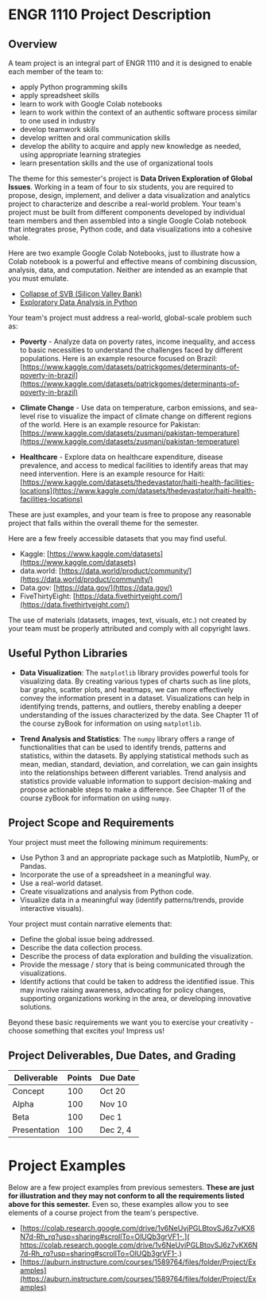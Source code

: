 
# ENGR 1110 Project Description

## Overview

A team project is an integral part of ENGR 1110 and it is designed to enable
each member of the team to:

- apply Python programming skills
- apply spreadsheet skills
- learn to work with Google Colab notebooks
- learn to work within the context of an authentic software process similar to
  one used in industry
- develop teamwork skills
- develop written and oral communication skills
- develop the ability to acquire and apply new knowledge as needed, using
  appropriate learning strategies
- learn presentation skills and the use of organizational tools

The theme for this semester's project is **Data Driven Exploration of Global
Issues**. Working in a team of four to six students, you are required to
propose, design, implement, and deliver a data visualization and analytics
project to characterize and describe a real-world problem. Your team's project
must be built from different components developed by individual team members
and then assembled into a single Google Colab notebook that integrates prose,
Python code, and data visualizations into a cohesive whole. 

Here are two example Google Colab Notebooks, just to illustrate how a Colab
notebook is a powerful and effective means of combining discussion, analysis,
data, and computation. Neither are intended as an example that you must
emulate.

- [Collapse of SVB (Silicon Valley Bank)](https://colab.research.google.com/drive/15uxrAeCCL327kWH9N0X-ogKwf2zErjP5)
- [Exploratory Data Analysis in Python](https://colab.research.google.com/github/Tanu-N-Prabhu/Python/blob/master/Exploratory_data_Analysis.ipynb) 


Your team's project must address a real-world, global-scale problem such as:

- **Poverty** - Analyze data on poverty rates, income inequality, and access to
  basic necessities to understand the challenges faced by different populations.
  Here is an example resource focused on Brazil: 
  [https://www.kaggle.com/datasets/patrickgomes/determinants-of-poverty-in-brazil](https://www.kaggle.com/datasets/patrickgomes/determinants-of-poverty-in-brazil)

- **Climate Change** - Use data on temperature, carbon emissions, and sea-level
  rise to visualize the impact of climate change on different regions of the
  world. Here is an example resource for Pakistan:
  [https://www.kaggle.com/datasets/zusmani/pakistan-temperature](https://www.kaggle.com/datasets/zusmani/pakistan-temperature)

- **Healthcare** - Explore data on healthcare expenditure, disease prevalence,
  and access to medical facilities to identify areas that may need intervention.
  Here is an example resource for Haiti:
  [https://www.kaggle.com/datasets/thedevastator/haiti-health-facilities-locations](https://www.kaggle.com/datasets/thedevastator/haiti-health-facilities-locations)

These are just examples, and your team is free to propose any reasonable
project that falls within the overall theme for the semester.

Here are a few freely accessible datasets that you may find useful.

- Kaggle: [https://www.kaggle.com/datasets](https://www.kaggle.com/datasets)
- data.world: [https://data.world/product/community/](https://data.world/product/community/)
- Data.gov: [https://data.gov/](https://data.gov/)
- FiveThirtyEight: [https://data.fivethirtyeight.com/](https://data.fivethirtyeight.com/)

The use of materials (datasets, images, text, visuals, etc.) not created by your
team must be properly attributed and comply with all copyright laws.


## Useful Python Libraries

- **Data Visualization**: The `matplotlib` library provides powerful tools for
  visualizing data. By creating various types of charts such as line plots, bar
  graphs, scatter plots, and heatmaps, we can more effectively convey the
  information present in a dataset. Visualizations can help in identifying
  trends, patterns, and outliers, thereby enabling a deeper understanding of the
  issues characterized by the data. See Chapter 11 of the course zyBook for
  information on using `matplotlib`.

- **Trend Analysis and Statistics**: The `numpy` library offers a range of
  functionalities that can be used to identify trends, patterns and statistics,
  within the datasets.  By applying statistical methods such as mean, median,
  standard, deviation, and correlation, we can gain insights into the
  relationships between different variables.  Trend analysis and statistics
  provide valuable information to support decision-making and propose actionable
  steps to make a difference. See Chapter 11 of the course zyBook for
  information on using `numpy`.


## Project Scope and Requirements

Your project must meet the following minimum requirements:

- Use Python 3 and an appropriate package such as Matplotlib, NumPy, or Pandas.
- Incorporate the use of a spreadsheet in a meaningful way.
- Use a real-world dataset.
- Create visualizations and analysis from Python code.
- Visualize data in a meaningful way (identify patterns/trends, provide
  interactive visuals).

Your project must contain narrative elements that:

- Define the global issue being addressed.
- Describe the data collection process.
- Describe the process of data exploration and building the visualization.
- Provide the message / story that is being communicated through the
  visualizations.
- Identify actions that could be taken to address the identified issue. This may
  involve raising awareness, advocating for policy changes, supporting
  organizations working in the area, or developing innovative solutions.

Beyond these basic requirements we want you to exercise your creativity - choose
something that excites you! Impress us! 


## Project Deliverables, Due Dates, and Grading

Deliverable | Points | Due Date   
----------- | ------ | --------   
Concept      | 100    | Oct 20   
Alpha        | 100    | Nov 10  
Beta         | 100    | Dec 1  
Presentation | 100    | Dec 2, 4  


# Project Examples

Below are a few project examples from previous semesters. **These are just for
illustration and they may not conform to all the requirements listed above for
this semester.** Even so, these examples allow you to see elements of a course
project from the team's perspective.

- [https://colab.research.google.com/drive/1v6NeUvjPGLBtovSJ6z7vKX6N7d-Rh_rq?usp=sharing#scrollTo=OlUQb3grVF1-.]( https://colab.research.google.com/drive/1v6NeUvjPGLBtovSJ6z7vKX6N7d-Rh_rq?usp=sharing#scrollTo=OlUQb3grVF1-.)
- [https://auburn.instructure.com/courses/1589764/files/folder/Project/Examples](https://auburn.instructure.com/courses/1589764/files/folder/Project/Examples)



[Original Author]: <> (Karen Nix)

[Editor and Subsequent Author]: <> (Dean Hendrix)


